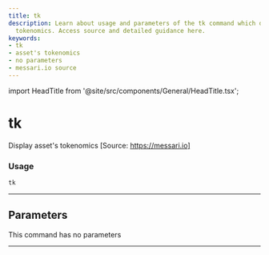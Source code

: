 ```yaml
---
title: tk
description: Learn about usage and parameters of the tk command which displays asset's
  tokenomics. Access source and detailed guidance here.
keywords:
- tk
- asset's tokenomics
- no parameters
- messari.io source
---
```


import HeadTitle from '@site/src/components/General/HeadTitle.tsx';

<HeadTitle title="tk - Dd - Crypto - Reference | OpenBB Terminal Docs" />

# tk

Display asset's tokenomics [Source: https://messari.io]

### Usage

```python
tk
```

---

## Parameters

This command has no parameters


---
